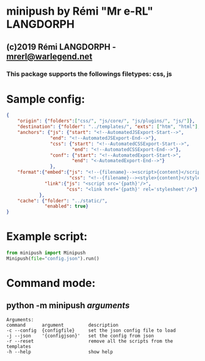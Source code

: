 # minipush by Rémi "Mr e-RL" LANGDORPH
## (c)2019 Rémi LANGDORPH - mrerl@warlegend.net

### This package supports the followings filetypes: css, js

# Sample config:
```json
{
    "origin": {"folders":["css/", "js/core/", "js/plugins/", "js/"]},
    "destination": {"folder": "../templates/", "exts": ["htm", "html"], "type": "embed", "basefolderlink": "/static/"},
    "anchors": {"js": {"start": "<!--AutomatedJSExport-Start-->",
                "end": "<!--AutomatedJSExport-End-->"},
                "css": {"start": "<!--AutomatedCSSExport-Start-->",
                        "end": "<!--AutomatedCSSExport-End-->"},
                "conf": {"start": "<!--AutomatedExport-Start->",
                        "end": "<-AutomatedExport-End-->"}
                },
    "format":{"embed":{"js": "<!--{filename}--><script>{content}</script>",
                       "css": "<!--{filename}--><style>{content}</style>"},
              "link":{"js": "<script src='{path}'/>",
                      "css": "<link href='{path}' rel='stylesheet'/>"}
            },
    "cache": {"folder": "../static/",
              "enabled": true}
}
```
# Example script:
```python
from minipush import Minipush
Minipush(file="config.json").run()
```

# Command mode:
## python -m minipush *arguments*
```
Arguments:
command      argument         description
-c --config  {configfile}     set the json config file to load
-j --json    '{configjson}'   set the config from json
-r --reset                    remove all the scripts from the templates
-h --help                     show help
```
